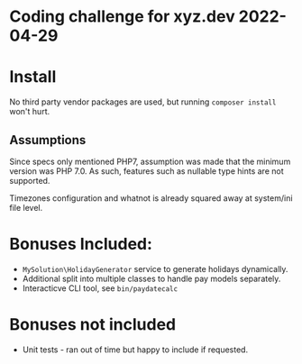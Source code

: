 
Coding challenge for xyz.dev 2022-04-29
=======================================

# Install

No third party vendor packages are used, but running `composer install` won't hurt.

## Assumptions

Since specs only mentioned PHP7, assumption was made that the minimum version was PHP 7.0.
As such, features such as nullable type hints are not supported.

Timezones configuration and whatnot is already squared away at system/ini file level.


# Bonuses Included:

 - `MySolution\HolidayGenerator` service to generate holidays dynamically.
 - Additional split into multiple classes to handle pay models separately.
 - Interacticve CLI tool, see `bin/paydatecalc`

# Bonuses not included

 - Unit tests - ran out of time but happy to include if requested.
